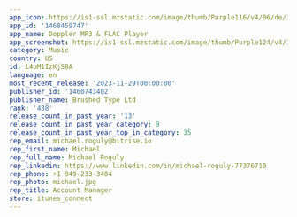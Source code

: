 ```yaml
---
app_icon: https://is1-ssl.mzstatic.com/image/thumb/Purple116/v4/06/de/19/06de1945-b7e6-1c2b-079a-912a398cb8a9/AppIcon-0-0-1x_U007ephone-0-0-0-4-0-0-sRGB-0-85-220.png/1024x1024bb.png
app_id: '1468459747'
app_name: Doppler MP3 & FLAC Player
app_screenshot: https://is1-ssl.mzstatic.com/image/thumb/Purple124/v4/1b/98/0b/1b980b7d-0fa6-736c-6f65-dceb2c667666/6993d321-353a-4eda-bb68-cb60a89b0033_App_Store_1_Large.jpg/1242x2688bb.png
category: Music
country: US
id: L4pM1IzKjS8A
language: en
most_recent_release: '2023-11-29T00:00:00'
publisher_id: '1460743402'
publisher_name: Brushed Type Ltd
rank: '488'
release_count_in_past_year: '13'
release_count_in_past_year_category: 9
release_count_in_past_year_top_in_category: 35
rep_email: michael.roguly@bitrise.io
rep_first_name: Michael
rep_full_name: Michael Roguly
rep_linkedin: https://www.linkedin.com/in/michael-roguly-77376710
rep_phone: +1 949-233-3404
rep_photo: michael.jpg
rep_title: Account Manager
store: itunes_connect
---
```

